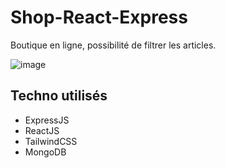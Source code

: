 # Shop-React-Express

Boutique en ligne, possibilité de filtrer les articles.

![image](https://user-images.githubusercontent.com/68466322/131214870-2ae65a7e-117e-4bd9-8b4f-b7e4a24bfb80.png)

## Techno utilisés

- ExpressJS
- ReactJS
- TailwindCSS
- MongoDB
